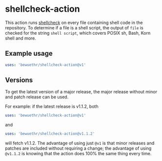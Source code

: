 # shellcheck-action

This action runs [shellcheck][1] on every file containing shell code in the
repository. To determine if a file is a shell script, the output of `file` is
checked for the string `shell script`, which covers POSIX sh, Bash, Korn shell
and more.

[1]: https://github.com/koalaman/shellcheck

## Example usage

```yml
uses: 'bewuethr/shellcheck-action@v1'
```

## Versions

To get the latest version of a major release, the major release without minor
and patch release can be used.

For example: if the latest release is v1.1.2, both

```yml
uses: 'bewuethr/shellcheck-action@v1'
```

and

```yml
uses: 'bewuethr/shellcheck-action@v1.1.2'
```

will fetch v1.1.2. The advantage of using just `@v1` is that minor releases and
patches are included without requiring a change; the advantage of using
`@v1.1.2` is knowing that the action does 100% the same thing every time.
